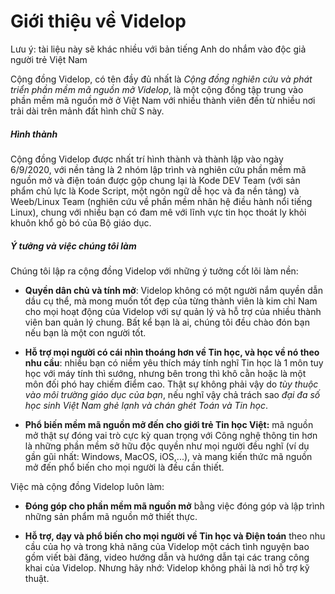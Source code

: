 # Giới thiệu về Videlop

Lưu ý: tài liệu này sẽ khác nhiều với bản tiếng Anh do nhắm vào độc giả người trẻ Việt Nam

Cộng đồng Videlop, có tên đầy đủ nhất là *Cộng đồng nghiên cứu và phát triển phần mềm mã nguồn mở Videlop*, là một cộng đồng tập trung vào phần mềm mã nguồn mở ở Việt Nam với nhiều thành viên đến từ nhiều nơi trải dài trên mảnh đất hình chữ S này.



##### Hình thành

Cộng đồng Videlop được nhất trí hình thành và thành lập vào ngày 6/9/2020, với nền tảng là 2 nhóm lập trình và nghiên cứu phần mềm mã nguồn mở và điện toán được gộp chung lại là Kode DEV Team (với sản phẩm chủ lực là Kode Script, một ngôn ngữ dễ học và đa nền tảng) và Weeb/Linux Team (nghiên cứu về phần mềm nhân hệ điều hành nổi tiếng Linux), chung với nhiều bạn có đam mê với lĩnh vực tin học thoát ly khỏi khuôn khổ gò bó của Bộ giáo dục.



##### Ý tưởng và việc chúng tôi làm

Chúng tôi lập ra cộng đồng Videlop với những ý tưởng cốt lõi làm nền:

- **Quyền dân chủ và tính mở**: Videlop không có một người nắm quyền dẫn dầu cụ thể, mà mong muốn tốt đẹp của từng thành viên là kim chỉ Nam cho mọi hoạt động của Videlop với sự quản lý và hỗ trợ của nhiều thành viên ban quản lý chung. Bất kể bạn là ai, chúng tôi đều chào đón bạn nếu bạn là một con người tốt.

- **Hỗ trợ mọi người có cái nhìn thoáng hơn về Tin học, và học về nó theo nhu cầu**: nhiều bạn có niềm yêu thích máy tính nghĩ Tin học là 1 môn tuy học với máy tính thì sướng, nhưng bên trong thì khô cằn hoặc là một môn đối phó hay chiếm điểm cao. Thật sự không phải vậy do *tùy thuộc vào môi trường giáo dục của bạn*, nếu nghĩ vậy chả trách sao *đại đa số học sinh Việt Nam ghẻ lạnh và chán ghét Toán và Tin học*.

- **Phổ biến mềm mã nguồn mở đến cho giới trẻ Tin học Việt:** mã nguồn mở thật sự đóng vai trò cực kỳ quan trọng với Công nghệ thông tin hơn là những phần mềm sở hữu độc quyền như mọi người đều nghĩ (ví dụ gần gũi nhất: Windows, MacOS, iOS,...), và mang kiến thức mã nguồn mở đến phổ biến cho mọi người là đều cần thiết.

Việc mà cộng đồng Videlop luôn làm:

- **Đóng góp cho phần mềm mã nguồn mở** bằng việc đóng góp và lập trình những sản phẩm mã nguồn mở thiết thực.

- **Hỗ trợ, dạy và phổ biến cho mọi người về Tin học và Điện toán** theo nhu cầu của họ và trong khả năng của Videlop một cách tình nguyện bao gồm viết bài đăng, video hướng dẫn và hướng dẫn tại các trang công khai của Videlop. Nhưng hãy nhớ: Videlop không phải là nơi hỗ trợ kỹ thuật.



